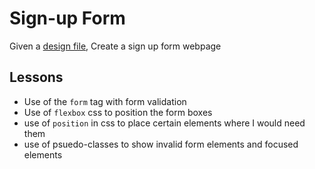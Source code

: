 # Sign-up Form

Given a [design file](https://cdn.statically.io/gh/TheOdinProject/curriculum/afdbabfab03fbc34783c6b6f3920aba4a4d3b935/intermediate_html_css/forms/project_sign_up_form/imgs/sign-up-form.png), Create a sign up form webpage

## Lessons

- Use of the `form` tag with form validation
- Use of `flexbox` css to position the form boxes
- use of `position` in css to place certain elements where I would need them
- use of psuedo-classes to show invalid form elements and focused elements
